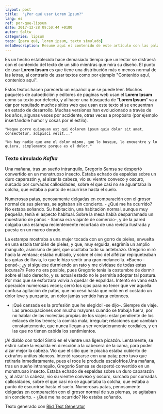 ```yaml
---
layout: post
title:  "¿Por qué usar Lorem Ipsum?"
lang: es
ref: por-que-lipsum
date: 2017-12-28 09:50:44 +0100
autor: Saltw
categories: lipsum
tags: [para qué, lorem ipsum, texto simulado]
metaDescription: Resume aquí el contenido de este artículo con las palabras clave que se tratarán más detalladamente. Se trata de atraerlos a tu web sin falsear ni exagerar.
---
```


Es un hecho establecido hace demasiado tiempo que un lector se distraerá con el contenido del texto de un sitio mientras que mira su diseño. El punto de usar **Lorem Ipsum** es que tiene una distribución más o menos normal de las letras, al contrario de usar textos como por ejemplo "Contenido aquí, contenido aquí".

Estos textos hacen parecerlo un español que se puede leer. Muchos paquetes de autoedición y editores de páginas web usan el **Lorem Ipsum** como su texto por defecto, y al hacer una búsqueda de "**Lorem Ipsum**" va a dar por resultado muchos sitios web que usan este texto si se encuentran en estado de desarrollo. Muchas versiones han evolucionado a través de los años, algunas veces por accidente, otras veces a propósito (por ejemplo insertándole humor y cosas por el estilo).

```
"Neque porro quisquam est qui dolorem ipsum quia dolor sit amet, consectetur, adipisci velit..."
```
```
"No hay nadie que ame el dolor mismo, que lo busque, lo encuentre y lo quiera, simplemente porque es el dolor."
```

### Texto simulado _Kafka_

Una mañana, tras un sueño intranquilo, Gregorio Samsa se despertó convertido en un monstruoso insecto. Estaba echado de espaldas sobre un duro caparazón y, al alzar la cabeza, vio su vientre convexo y oscuro, surcado por curvadas callosidades, sobre el que casi no se aguantaba la colcha, que estaba a punto de escurrirse hasta el suelo.

Numerosas patas, penosamente delgadas en comparación con el grosor normal de sus piernas, se agitaban sin concierto. - ¿Qué me ha ocurrido? No estaba soñando. Su habitación, una habitación normal, aunque muy pequeña, tenía el aspecto habitual. Sobre la mesa había desparramado un muestrario de paños - Samsa era viajante de comercio-, y de la pared colgaba una estampa recientemente recortada de una revista ilustrada y puesta en un marco dorado.

La estampa mostraba a una mujer tocada con un gorro de pieles, envuelta en una estola también de pieles, y que, muy erguida, esgrimía un amplio manguito, asimismo de piel, que ocultaba todo su antebrazo. Gregorio miró hacia la ventana; estaba nublado, y sobre el cinc del alféizar repiqueteaban las gotas de lluvia, lo que le hizo sentir una gran melancolía. «Bueno -pensó-; ¿y si siguiese durmiendo un rato y me olvidase de todas estas locuras?» Pero no era posible, pues Gregorio tenía la costumbre de dormir sobre el lado derecho, y su actual estado no le permitía adoptar tal postura. Por más que se esforzara volvía a quedar de espaldas. Intentó en vano esta operación numerosas veces; cerró los ojos para no tener que ver aquella confusa agitación de patas, que no cesó hasta que notó en el costado un dolor leve y punzante, un dolor jamás sentido hasta entonces.

- ¡Qué cansada es la profesión que he elegido! -se dijo-.
Siempre de viaje. Las preocupaciones son mucho mayores cuando se trabaja fuera, por no hablar de las molestias propias de los viajes: estar pendiente de los enlaces de los trenes; la comida mala, irregular; relaciones que cambian constantemente, que nunca llegan a ser verdaderamente cordiales, y en las que no tienen cabida los sentimientos.

¡Al diablo con todo! Sintió en el vientre una ligera picazón. Lentamente, se estiró sobre la espalda en dirección a la cabecera de la cama, para poder alzar mejor la cabeza. Vio que el sitio que le picaba estaba cubierto de extraños untitos blancos. Intentó rascarse con una pata; pero tuvo que retirarla inmediatamente, pues el roce le producía escalofríos.Una mañana, tras un sueño intranquilo, Gregorio Samsa se despertó convertido en un monstruoso insecto. Estaba echado de espaldas sobre un duro caparazón y, al alzar la cabeza, vio su vientre convexo y oscuro, surcado por curvadas callosidades, sobre el que casi no se aguantaba la colcha, que estaba a punto de escurrirse hasta el suelo. Numerosas patas, penosamente delgadas en comparación con el grosor normal de sus piernas, se agitaban sin concierto. - ¿Qué me ha ocurrido? No estaba soñando.

Texto generado con [Blid Text Generator](http://www.blindtextgenerator.com/es)
